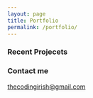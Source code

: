 ```yaml
---
layout: page
title: Portfolio
permalink: /portfolio/
---
```



### Recent Projecets



### Contact me

[thecodingirish@gmail.com](mailto:email@domain.com)